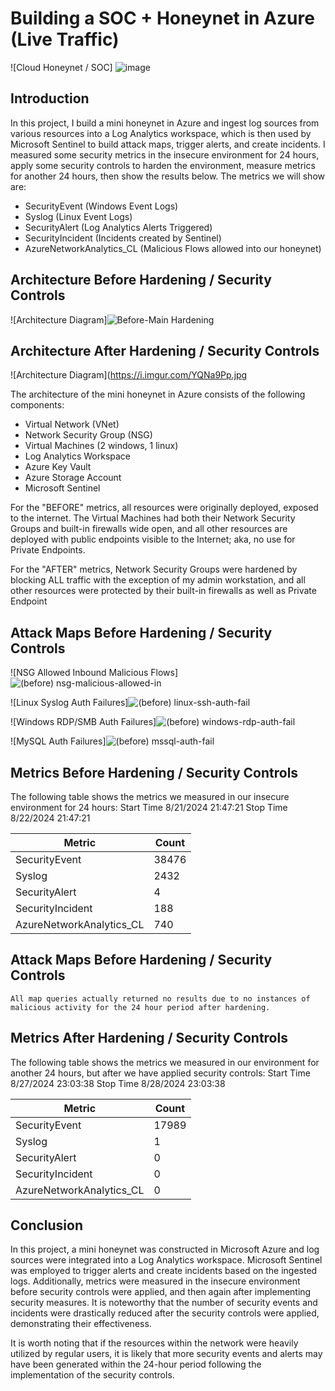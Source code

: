 # Building a SOC + Honeynet in Azure (Live Traffic)
![Cloud Honeynet / SOC] ![image](https://github.com/user-attachments/assets/195880a6-6bcc-4ab7-abef-32804b05c6cc)


## Introduction

In this project, I build a mini honeynet in Azure and ingest log sources from various resources into a Log Analytics workspace, which is then used by Microsoft Sentinel to build attack maps, trigger alerts, and create incidents. I measured some security metrics in the insecure environment for 24 hours, apply some security controls to harden the environment, measure metrics for another 24 hours, then show the results below. The metrics we will show are:

- SecurityEvent (Windows Event Logs)
- Syslog (Linux Event Logs)
- SecurityAlert (Log Analytics Alerts Triggered)
- SecurityIncident (Incidents created by Sentinel)
- AzureNetworkAnalytics_CL (Malicious Flows allowed into our honeynet)

## Architecture Before Hardening / Security Controls
![Architecture Diagram]![Before-Main Hardening](https://github.com/user-attachments/assets/e7deadbb-0842-4245-a06b-ad1f5b13e7a7)


## Architecture After Hardening / Security Controls
![Architecture Diagram](https://i.imgur.com/YQNa9Pp.jpg

The architecture of the mini honeynet in Azure consists of the following components:

- Virtual Network (VNet)
- Network Security Group (NSG)
- Virtual Machines (2 windows, 1 linux)
- Log Analytics Workspace
- Azure Key Vault
- Azure Storage Account
- Microsoft Sentinel

For the "BEFORE" metrics, all resources were originally deployed, exposed to the internet. The Virtual Machines had both their Network Security Groups and built-in firewalls wide open, and all other resources are deployed with public endpoints visible to the Internet; aka, no use for Private Endpoints.

For the "AFTER" metrics, Network Security Groups were hardened by blocking ALL traffic with the exception of my admin workstation, and all other resources were protected by their built-in firewalls as well as Private Endpoint

## Attack Maps Before Hardening / Security Controls
![NSG Allowed Inbound Malicious Flows]![(before) nsg-malicious-allowed-in](https://github.com/user-attachments/assets/e715b262-217a-4be6-ad12-b0e15bd1777e)

![Linux Syslog Auth Failures]![(before) linux-ssh-auth-fail](https://github.com/user-attachments/assets/b9ba73ff-9d61-4029-92a5-11643777806f)

![Windows RDP/SMB Auth Failures]![(before) windows-rdp-auth-fail](https://github.com/user-attachments/assets/310d0a0c-fc6d-4029-9af5-590cf3c09bd6)

![MySQL Auth Failures]![(before) mssql-auth-fail](https://github.com/user-attachments/assets/54cfac2e-3bd2-44c7-8aae-29e40b34506a)

## Metrics Before Hardening / Security Controls

The following table shows the metrics we measured in our insecure environment for 24 hours:
Start Time 8/21/2024 21:47:21
Stop Time 8/22/2024 21:47:21

| Metric                   | Count
| ------------------------ | -----
| SecurityEvent            | 38476
| Syslog                   | 2432
| SecurityAlert            | 4
| SecurityIncident         | 188
| AzureNetworkAnalytics_CL | 740

## Attack Maps Before Hardening / Security Controls

```All map queries actually returned no results due to no instances of malicious activity for the 24 hour period after hardening.```

## Metrics After Hardening / Security Controls

The following table shows the metrics we measured in our environment for another 24 hours, but after we have applied security controls:
Start Time 8/27/2024 23:03:38
Stop Time	8/28/2024 23:03:38

| Metric                   | Count
| ------------------------ | -----
| SecurityEvent            | 17989
| Syslog                   | 1
| SecurityAlert            | 0
| SecurityIncident         | 0
| AzureNetworkAnalytics_CL | 0

## Conclusion

In this project, a mini honeynet was constructed in Microsoft Azure and log sources were integrated into a Log Analytics workspace. Microsoft Sentinel was employed to trigger alerts and create incidents based on the ingested logs. Additionally, metrics were measured in the insecure environment before security controls were applied, and then again after implementing security measures. It is noteworthy that the number of security events and incidents were drastically reduced after the security controls were applied, demonstrating their effectiveness.

It is worth noting that if the resources within the network were heavily utilized by regular users, it is likely that more security events and alerts may have been generated within the 24-hour period following the implementation of the security controls.
